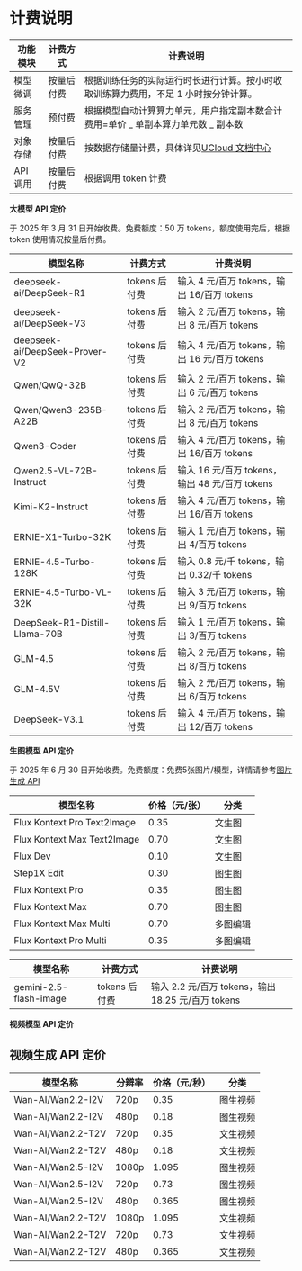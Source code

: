 # **计费说明**

| **功能模块** | **计费方式** | **计费说明**                                                                        |
| ------------ | ------------ | ----------------------------------------------------------------------------------- |
| 模型微调     | 按量后付费   | 根据训练任务的实际运行时长进行计算。按小时收取训练算力费用，不足 1 小时按分钟计算。 |
| 服务管理     | 预付费       | 根据模型自动计算算力单元，用户指定副本数合计费用=单价 _ 单副本算力单元数 _ 副本数   |
| 对象存储     | 按量后付费   | 按数据存储量计费，具体详见[UCloud 文档中心](https://docs.ucloud.cn/ufile/bill/new)  |
| API 调用     | 按量后付费   | 根据调用 token 计费                                                                 |

**大模型 API 定价**

于 2025 年 3 月 31 日开始收费。免费额度：50 万 tokens，额度使用完后，根据 token 使用情况按量后付费。

| **模型名称**                   | **计费方式**  | **计费说明**                                   |
| ------------------------------ | ------------- | ---------------------------------------------- |
| deepseek-ai/DeepSeek-R1        | tokens 后付费 | 输入 4 元/百万 tokens，输出 16/百万 tokens     |
| deepseek-ai/DeepSeek-V3        | tokens 后付费 | 输入 2 元/百万 tokens，输出 8 元/百万 tokens   |
| deepseek-ai/DeepSeek-Prover-V2 | tokens 后付费 | 输入 4 元/百万 tokens，输出 16 元/百万 tokens  |
| Qwen/QwQ-32B                   | tokens 后付费 | 输入 2 元/百万 tokens，输出 6 元/百万 tokens   |
| Qwen/Qwen3-235B-A22B           | tokens 后付费 | 输入 2 元/百万 tokens，输出 8 元/百万 tokens   |
| Qwen3-Coder                    | tokens 后付费 | 输入 4 元/百万 tokens，输出 16/百万 tokens     |
| Qwen2.5-VL-72B-Instruct        | tokens 后付费 | 输入 16 元/百万 tokens，输出 48 元/百万 tokens |
| Kimi-K2-Instruct               | tokens 后付费 | 输入 4 元/百万 tokens，输出 16/百万 tokens     |
| ERNIE-X1-Turbo-32K             | tokens 后付费 | 输入 1 元/百万 tokens，输出 4/百万 tokens      |
| ERNIE-4.5-Turbo-128K           | tokens 后付费 | 输入 0.8 元/千 tokens，输出 0.32/千 tokens     |
| ERNIE-4.5-Turbo-VL-32K         | tokens 后付费 | 输入 3 元/百万 tokens，输出 9/百万 tokens      |
| DeepSeek-R1-Distill-Llama-70B  | tokens 后付费 | 输入 1 元/百万 tokens，输出 3/百万 tokens      |
| GLM-4.5                        | tokens 后付费 | 输入 2 元/百万 tokens，输出 8/百万 tokens      |
| GLM-4.5V                       | tokens 后付费 | 输入 2 元/百万 tokens，输出 6/百万 tokens      |
| DeepSeek-V3.1                  | tokens 后付费 | 输入 4 元/百万 tokens，输出 12/百万 tokens     |

**生图模型 API 定价**

于 2025 年 6 月 30 日开始收费。免费额度：免费5张图片/模型，详情请参考[图片生成 API](https://docs.ucloud.cn/modelverse/api_doc/image-generation)

| 模型名称                    | 价格（元/张） | 分类     |
| --------------------------- | ------------- | -------- |
| Flux Kontext Pro Text2Image | 0.35          | 文生图   |
| Flux Kontext Max Text2Image | 0.70          | 文生图   |
| Flux Dev                    | 0.10          | 文生图   |
| Step1X Edit                 | 0.30          | 图生图 |
| Flux Kontext Pro            | 0.35          | 图生图 |
| Flux Kontext Max            | 0.70          | 图生图 |
| Flux Kontext Max Multi      | 0.70          | 多图编辑 |
| Flux Kontext Pro Multi      | 0.35          | 多图编辑 |

| **模型名称**           | **计费方式**  | **计费说明**                                       |
| ---------------------- | ------------- | -------------------------------------------------- |
| gemini-2.5-flash-image | tokens 后付费 | 输入 2.2 元/百万 tokens，输出 18.25 元/百万 tokens |

**视频模型 API 定价**

## 视频生成 API 定价

| 模型名称          | 分辨率 | 价格（元/秒） | 分类     |
| ----------------- | ------ | ------------- | -------- |
| Wan-AI/Wan2.2-I2V | 720p   | 0.35          | 图生视频 |
| Wan-AI/Wan2.2-I2V | 480p   | 0.18          | 图生视频 |
| Wan-AI/Wan2.2-T2V | 720p   | 0.35          | 文生视频 |
| Wan-AI/Wan2.2-T2V | 480p   | 0.18          | 文生视频 |
| Wan-AI/Wan2.5-I2V | 1080p   |1.095          | 图生视频 |
| Wan-AI/Wan2.5-I2V | 720p   | 0.73          | 图生视频 |
| Wan-AI/Wan2.5-I2V | 480p   | 0.365         | 图生视频 |
| Wan-AI/Wan2.2-T2V | 1080p  | 1.095          | 文生视频 |
| Wan-AI/Wan2.2-T2V | 720p   | 0.73          | 文生视频 |
| Wan-AI/Wan2.2-T2V | 480p   | 0.365          | 文生视频 |
